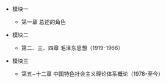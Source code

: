 * 模块一

  * 第一章  总述的角色

* 模块二

  * 第二、三、四章  毛泽东思想（1919-1966）

* 模块三
  * 第五~十二章  中国特色社会主义理论体系概论（1978-至今）





